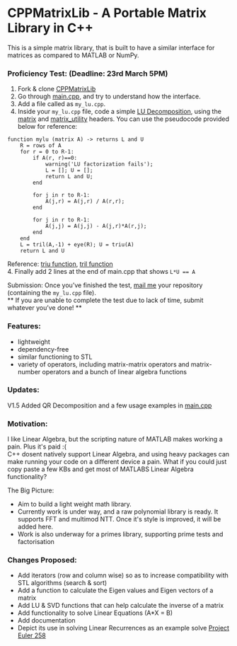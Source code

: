 # CPPMatrixLib - A Portable Matrix Library in C++
This is a simple matrix library, that is built to have a similar interface for matrices as compared to MATLAB or NumPy.

### Proficiency Test: (Deadline: 23rd March 5PM)
1.  Fork & clone [CPPMatrixLib](https://github.com/relaxxpls/CPPMatrixLib)
2.  Go through [main.cpp](https://github.com/relaxxpls/CPPMatrixLib/blob/main/main.cpp), and try to understand how the interface.
2.  Add a file called as `my_lu.cpp`.
3.  Inside your `my_lu.cpp` file, code a simple [LU Decomposition](https://www.geeksforgeeks.org/l-u-decomposition-system-linear-equations/), using the [matrix](https://github.com/relaxxpls/CPPMatrixLib/blob/main/matrix.hpp) and [matrix_utility](https://github.com/relaxxpls/CPPMatrixLib/blob/main/matrix_utility.hpp) headers. You can use the pseudocode provided below for reference:
```
function mylu (matrix A) -> returns L and U
    R = rows of A
    for r = 0 to R-1:
        if A(r, r)==0:
            warning('LU factorization fails');
            L = []; U = []; 
            return L and U; 
        end
        
        for j in r to R-1:
            A(j,r) = A(j,r) / A(r,r);
        end
        
        for j in r to R-1:
            A(j,j) = A(j,j) - A(j,r)*A(r,j);
        end
    end
    L = tril(A,-1) + eye(R); U = triu(A)
    return L and U
```
Reference: [triu function](https://in.mathworks.com/help/matlab/ref/triu.html), [tril function](https://in.mathworks.com/help/matlab/ref/tril.html)  
4. Finally add 2 lines at the end of main.cpp that shows `L*U == A`  

Submission: Once you’ve finished the test, [mail me](desai.laxman2001@gmail.com) your repository (containing the `my_lu.cpp` file).  
** If you are unable to complete the test due to lack of time, submit whatever you’ve done! **

### Features: 
* lightweight
* dependency-free
* similar functioning to STL
* variety of operators, including matrix-matrix operators and matrix-number operators and a bunch of linear algebra functions

### Updates:  
V1.5 Added QR Decomposition and a few usage examples in [main.cpp](https://github.com/relaxxpls/CPPMatrixLib/blob/main/main.cpp)

### Motivation:
I like Linear Algebra, but the scripting nature of MATLAB makes working a pain. Plus it's paid :(  
C++ dosent natively support Linear Algebra, and using heavy packages can make running your code on a different device a pain. What if you could just copy paste a few KBs and get most of MATLABS Linear Algebra functionality?

The Big Picture:
- Aim to build a light weight math library.
- Currently work is under way, and a raw polynomial library is ready. It supports FFT and multimod NTT. Once it's style is improved, it will be added here.
- Work is also underway for a primes library, supporting prime tests and factorisation

### Changes Proposed:
* Add iterators (row and column wise) so as to increase compatibility with STL algorithms (search & sort)
* Add a function to calculate the Eigen values and Eigen vectors of a matrix
* Add LU & SVD functions that can help calculate the inverse of a matrix
* Add functionality to solve Linear Equations (A*X = B)
* Add documentation
* Depict its use in solving Linear Recurrences as an example solve [Project Euler 258](https://projecteuler.net/problem=258)
